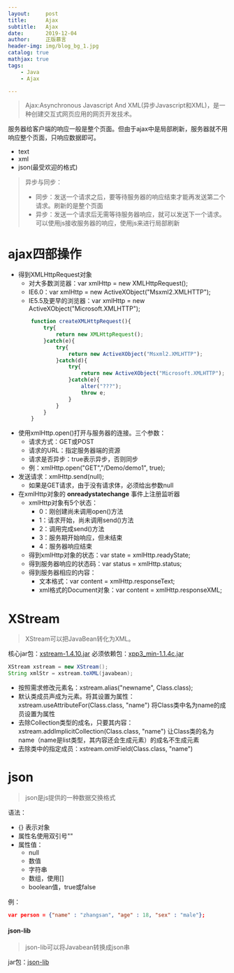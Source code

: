```yaml
---
layout:     post
title:      Ajax
subtitle:   Ajax
date:       2019-12-04
author:     正版慕言
header-img: img/blog_bg_1.jpg
catalog: true
mathjax: true
tags:
    - Java
    - Ajax

---
```


> Ajax:Asynchronous Javascript And XML(异步Javascript和XML)，是一种创建交互式网页应用的网页开发技术。

服务器给客户端的响应一般是整个页面。但由于ajax中是局部刷新，服务器就不用响应整个页面，只响应数据即可。
- text
- xml
- json(最受欢迎的格式)

> 异步与同步：
> - 同步：发送一个请求之后，要等待服务器的响应结束才能再发送第二个请求。刷新的是整个页面
> - 异步：发送一个请求后无需等待服务器响应，就可以发送下一个请求。可以使用js接收服务器的响应，使用js来进行局部刷新

# ajax四部操作

- 得到XMLHttpRequest对象
    + 对大多数浏览器：var xmlHttp = new XMLHttpRequest();
    + IE6.0：var xmlHttp = new ActiveXObject("Msxml2.XMLHTTP");
    + IE5.5及更早的浏览器：var xmlHttp = new ActiveXObject("Microsoft.XMLHTTP");
    ```js
        function createXMLHttpRequest(){
            try{
                return new XMLHttpRequest();
            }catch(e){
                try{
                    return new ActiveXObject("Msxml2.XMLHTTP");
                }catch(d){
                    try{
                        return new ActiveXObject("Microsoft.XMLHTTP");
                    }catch(e){
                        alter("???");
                        throw e;
                    }
                }
            }
        }
    ```
- 使用xmlHttp.open()打开与服务器的连接。三个参数：
    + 请求方式：GET或POST
    + 请求的URL：指定服务器端的资源
    + 请求是否异步：true表示异步，否则同步
    + 例：xmlHttp.open("GET","/Demo/demo1", true);
- 发送请求：xmlHttp.send(null);
    + 如果是GET请求，由于没有请求体，必须给出参数null
- 在xmlHttp对象的 **onreadystatechange** 事件上注册监听器
    + xmlHttp对象有5个状态：
        * 0：刚创建尚未调用open()方法
        * 1：请求开始，尚未调用send()方法
        * 2：调用完成send()方法
        * 3：服务期开始响应，但未结束
        * 4：服务器响应结束
    + 得到xmlHttp对象的状态：var state = xmlHttp.readyState;
    + 得到服务器响应的状态码：var status = xmlHttp.status;
    + 得到服务器相应的内容：
        * 文本格式：var content = xmlHttp.responseText;
        * xml格式的Document对象：var content = xmlHttp.responseXML;


# XStream

> XStream可以把JavaBean转化为XML。

核心jar包：[xstream-1.4.10.jar](/downloads/xstream-1.4.10.jar)
必须依赖包：[xpp3_min-1.1.4c.jar](/downloads/xpp3_min-1.1.4c.jar)

```java
XStream xstream = new XStream();
String xmlStr = xstream.toXML(javabean);
```

- 按照需求修改元素名：xstream.alias("newname", Class.class);
- 默认类成员声成为元素。将其设置为属性：xstream.useAttributeFor(Class.class, "name") 将Class类中名为name的成员设置为属性
- 去除Collection类型的成名，只要其内容：xstream.addImplicitCollection(Class.class, "name") 让Class类的名为name（name是list类型，其内容还会生成元素）的成名不生成元素
- 去除类中的指定成员：xstream.omitField(Class.class, "name")

# json

> json是js提供的一种数据交换格式

语法：
- {} 表示对象
- 属性名使用双引号""
- 属性值：
    + null
    + 数值
    + 字符串
    + 数组，使用[]
    + boolean值，true或false

例：
```json
var person = {"name" : "zhangsan", "age" : 18, "sex" : "male"};
```

#### json-lib

> json-lib可以将Javabean转换成json串

jar包：[json-lib](/downloads/json-lib/)